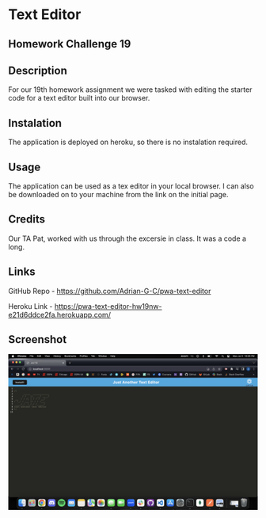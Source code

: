 # Text Editor
## Homework Challenge 19

## Description

For our 19th homework assignment we were tasked with editing the starter code for a text editor built into our browser.

## Instalation

The application is deployed on heroku, so there is no instalation required.

## Usage

The application can be used as a tex editor in your local browser. I can also be downloaded on to your machine from the link on the initial page.

## Credits

Our TA Pat, worked with us through the excersie in class. It was a code a long.

## Links

GitHub Repo - https://github.com/Adrian-G-C/pwa-text-editor

Heroku Link - https://pwa-text-editor-hw19nw-e21d6ddce2fa.herokuapp.com/

## Screenshot 

![Screenshot](./assets/Screenshot%202023-07-03%20at%2010.00.19%20PM.png)
